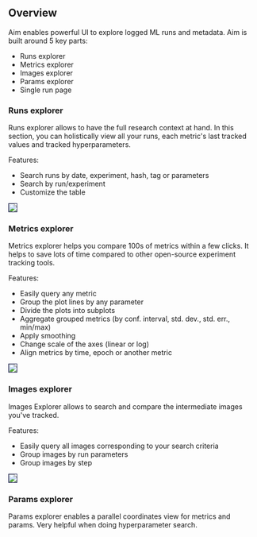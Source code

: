 ## Overview

Aim enables powerful UI to explore logged ML runs and metadata. Aim is built around 5 key parts:

- Runs explorer
- Metrics explorer
- Images explorer
- Params explorer
- Single run page

### Runs explorer
Runs explorer allows to have the full research context at hand. In this section, you can holistically view all your runs, each metric's last tracked values and tracked hyperparameters.

Features:
- Search runs by date, experiment, hash, tag or parameters
- Search by run/experiment
- Customize the table

<img style="border: 1px solid #1d2253" src="../_static/images/ui/overview/runs.png" />

### Metrics explorer
Metrics explorer helps you compare 100s of metrics within a few clicks.
It helps to save lots of time compared to other open-source experiment tracking tools.

Features:
- Easily query any metric
- Group the plot lines by any parameter
- Divide the plots into subplots
- Aggregate grouped metrics (by conf. interval, std. dev., std. err., min/max)
- Apply smoothing 
- Change scale of the axes (linear or log)
- Align metrics by time, epoch or another metric

<img style="border: 1px solid #1d2253" src="../_static/images/ui/overview/metrics.png" />

### Images explorer
Images Explorer allows to search and compare the intermediate images you've tracked.

Features:
- Easily query all images corresponding to your search criteria
- Group images by run parameters
- Group images by step

<img style="border: 1px solid #1d2253" src="../_static/images/ui/overview/images.png" />

### Params explorer
Params explorer enables a parallel coordinates view for metrics and params. Very helpful when doing hyperparameter search.
